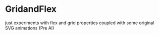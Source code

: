# GridandFlex
just experiments with flex and grid properties coupled with some original SVG animations
(Pre AI) 
